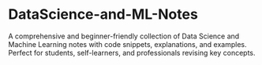 # DataScience-and-ML-Notes
A comprehensive and beginner-friendly collection of Data Science and Machine Learning notes with code snippets, explanations, and examples. Perfect for students, self-learners, and professionals revising key concepts.

